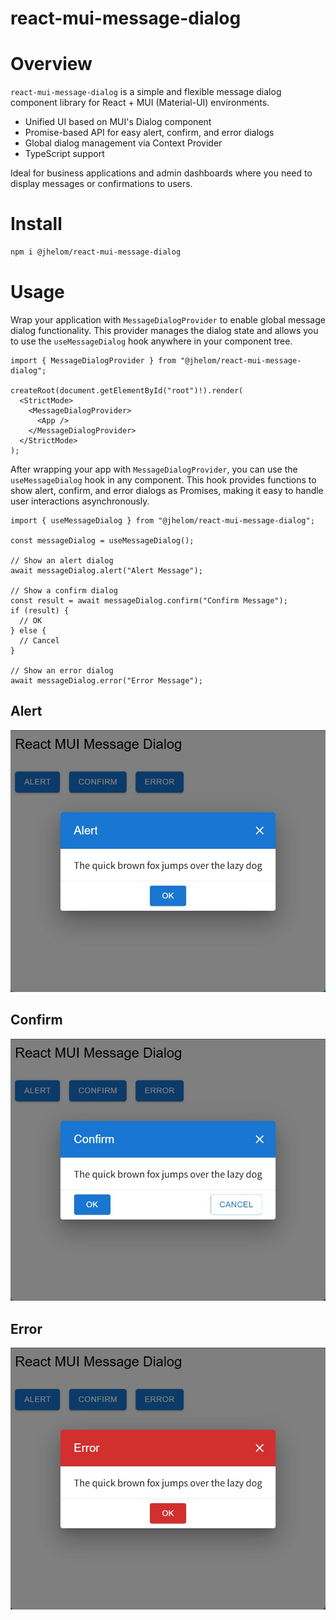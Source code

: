 # react-mui-message-dialog

# Overview

`react-mui-message-dialog` is a simple and flexible message dialog component library for React + MUI (Material-UI) environments.

- Unified UI based on MUI's Dialog component
- Promise-based API for easy alert, confirm, and error dialogs
- Global dialog management via Context Provider
- TypeScript support

Ideal for business applications and admin dashboards where you need to display messages or confirmations to users.

# Install

```bash
npm i @jhelom/react-mui-message-dialog
```

# Usage

Wrap your application with `MessageDialogProvider` to enable global message dialog functionality. This provider manages the dialog state and allows you to use the `useMessageDialog` hook anywhere in your component tree.

```tsx
import { MessageDialogProvider } from "@jhelom/react-mui-message-dialog";

createRoot(document.getElementById("root")!).render(
  <StrictMode>
    <MessageDialogProvider>
      <App />
    </MessageDialogProvider>
  </StrictMode>
);
```

After wrapping your app with `MessageDialogProvider`, you can use the `useMessageDialog` hook in any component. This hook provides functions to show alert, confirm, and error dialogs as Promises, making it easy to handle user interactions asynchronously.

```tsx
import { useMessageDialog } from "@jhelom/react-mui-message-dialog";

const messageDialog = useMessageDialog();

// Show an alert dialog
await messageDialog.alert("Alert Message");

// Show a confirm dialog
const result = await messageDialog.confirm("Confirm Message");
if (result) {
  // OK
} else {
  // Cancel
}

// Show an error dialog
await messageDialog.error("Error Message");
```

## Alert

![](docs/attached/alert.jpg)

## Confirm

![](docs/attached/confirm.jpg)

## Error

![](docs/attached/error.jpg)
